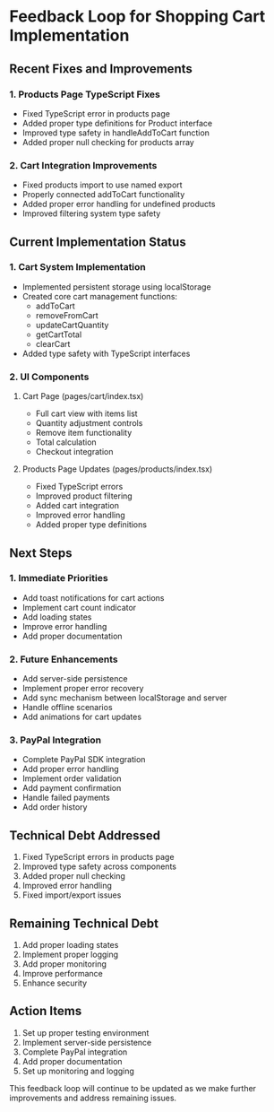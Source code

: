 # Feedback Loop for Shopping Cart Implementation

## Recent Fixes and Improvements

### 1. Products Page TypeScript Fixes
- Fixed TypeScript error in products page
- Added proper type definitions for Product interface
- Improved type safety in handleAddToCart function
- Added proper null checking for products array

### 2. Cart Integration Improvements
- Fixed products import to use named export
- Properly connected addToCart functionality
- Added proper error handling for undefined products
- Improved filtering system type safety

## Current Implementation Status

### 1. Cart System Implementation
- Implemented persistent storage using localStorage
- Created core cart management functions:
  - addToCart
  - removeFromCart
  - updateCartQuantity
  - getCartTotal
  - clearCart
- Added type safety with TypeScript interfaces

### 2. UI Components
1. Cart Page (pages/cart/index.tsx)
   - Full cart view with items list
   - Quantity adjustment controls
   - Remove item functionality
   - Total calculation
   - Checkout integration

2. Products Page Updates (pages/products/index.tsx)
   - Fixed TypeScript errors
   - Improved product filtering
   - Added cart integration
   - Improved error handling
   - Added proper type definitions

## Next Steps

### 1. Immediate Priorities
- Add toast notifications for cart actions
- Implement cart count indicator
- Add loading states
- Improve error handling
- Add proper documentation

### 2. Future Enhancements
- Add server-side persistence
- Implement proper error recovery
- Add sync mechanism between localStorage and server
- Handle offline scenarios
- Add animations for cart updates

### 3. PayPal Integration
- Complete PayPal SDK integration
- Add proper error handling
- Implement order validation
- Add payment confirmation
- Handle failed payments
- Add order history

## Technical Debt Addressed
1. Fixed TypeScript errors in products page
2. Improved type safety across components
3. Added proper null checking
4. Improved error handling
5. Fixed import/export issues

## Remaining Technical Debt
1. Add proper loading states
2. Implement proper logging
3. Add proper monitoring
4. Improve performance
5. Enhance security

## Action Items
1. Set up proper testing environment
2. Implement server-side persistence
3. Complete PayPal integration
4. Add proper documentation
5. Set up monitoring and logging

This feedback loop will continue to be updated as we make further improvements and address remaining issues.

